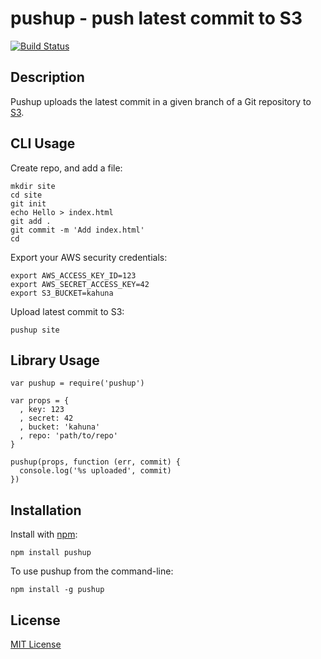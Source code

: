 # pushup - push latest commit to S3

[![Build Status](https://secure.travis-ci.org/michaelnisi/pushup.png)](http://travis-ci.org/michaelnisi/pushup)

## Description

Pushup uploads the latest commit in a given branch of a Git repository to [S3](http://aws.amazon.com/s3/).

## CLI Usage

Create repo, and add a file:

    mkdir site
    cd site
    git init
    echo Hello > index.html
    git add .
    git commit -m 'Add index.html'
    cd
    
Export your AWS security credentials:

    export AWS_ACCESS_KEY_ID=123
    export AWS_SECRET_ACCESS_KEY=42
    export S3_BUCKET=kahuna
    
Upload latest commit to S3:

    pushup site

## Library Usage

    var pushup = require('pushup')
    
    var props = { 
      , key: 123
      , secret: 42
      , bucket: 'kahuna'
      , repo: 'path/to/repo'
    }
    
    pushup(props, function (err, commit) {
      console.log('%s uploaded', commit)
    })

## Installation

Install with [npm](http://npmjs.org/):

    npm install pushup

To use pushup from the command-line:
    
    npm install -g pushup

## License

[MIT License](https://raw.github.com/michaelnisi/pushup/master/LICENSE)
